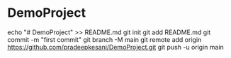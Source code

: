 # DemoProject
echo "# DemoProject" >> README.md
git init
git add README.md
git commit -m "first commit"
git branch -M main
git remote add origin https://github.com/pradeepkesani/DemoProject.git
git push -u origin main
